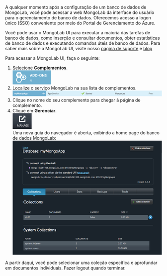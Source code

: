 A qualquer momento após a configuração de um banco de dados de MongoLab, você pode acessar a web MongoLab da interface do usuário para o gerenciamento de banco de dados. Oferecemos acesso a logon único (SSO) conveniente por meio do Portal de Gerenciamento do Azure.

Você pode usar o MongoLab UI para executar a maioria das tarefas de banco de dados, como inserção e consultar documentos, obter estatísticas de banco de dados e executando comandos úteis de banco de dados. Para saber mais sobre a MongoLab UI, visite nosso [página de suporte][página de suporte] e [blog][blog]

Para acessar a MongoLab UI, faça o seguinte:

1.  Selecione **Complementos**.  
    ![AddonsButton][AddonsButton]
2.  Localize o serviço MongoLab na sua lista de complementos.  
    ![MongolabEntry][MongolabEntry]
3.  Clique no nome do seu complemento para chegar à página de complemento.  
4.  Clique em **Gerenciar**.  
    ![ManageButton][ManageButton]  
    Uma nova guia do navegador é aberta, exibindo a home page do banco de dados MongoLab:  
    ![DbHome][DbHome]

A partir daqui, você pode selecionar uma coleção específica e aprofundar em documentos individuais. Fazer logout quando terminar.

  [página de suporte]: http://support.mongolab.com
  [blog]: http://blog.mongolab.com
  [AddonsButton]: ./media/howto-access-mongolab-ui/button-addons.png
  [MongolabEntry]: ./media/howto-access-mongolab-ui/entry-mongolabaddon.png
  [ManageButton]: ./media/howto-access-mongolab-ui/button-manage.png
  [DbHome]: ./media/howto-access-mongolab-ui/screen-mongolab_dblanding.png
